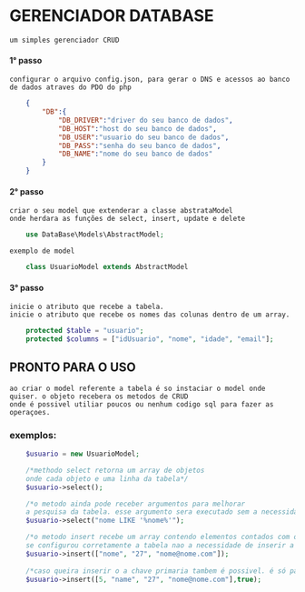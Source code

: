 # GERENCIADOR DATABASE
 	um simples gerenciador CRUD

#### 1° passo
	configurar o arquivo config.json, para gerar o DNS e acessos ao banco de dados atraves do PDO do php
	
	
```json	
	{
		"DB":{
			"DB_DRIVER":"driver do seu banco de dados",
			"DB_HOST":"host do seu banco de dados",
			"DB_USER":"usuario do seu banco de dados",
			"DB_PASS":"senha do seu banco de dados",
			"DB_NAME":"nome do seu banco de dados"
		}		
	}
```
	
#### 2° passo
	criar o seu model que extenderar a classe abstrataModel
	onde herdara as funções de select, insert, update e delete

```php
	use DataBase\Models\AbstractModel;
```
	exemplo de model

```php
	class UsuarioModel extends AbstractModel
```

#### 3° passo
	inicie o atributo que recebe a tabela.
	inicie o atributo que recebe os nomes das colunas dentro de um array.

```php
	protected $table = "usuario";
	protected $columns = ["idUsuario", "nome", "idade", "email"];
```

## PRONTO PARA O USO
	ao criar o model referente a tabela é so instaciar o model onde quiser. o objeto recebera os metodos de CRUD
	onde é possivel utiliar poucos ou nenhum codigo sql para fazer as operaçoes.


### exemplos:

```php
	$usuario = new UsuarioModel;

	/*methodo select retorna um array de objetos
	onde cada objeto e uma linha da tabela*/	
	$usuario->select();

	/*o metodo ainda pode receber argumentos para melhorar
	a pesquisa da tabela. esse argumento sera executado sem a necessidade da WHERE*/
	$usuario->select("nome LIKE '%nome%'");

	/*o metodo insert recebe um array contendo elementos contados com o mesmo numero das colunas da tabela.
	se configurou corretamente a tabela nao a necessidade de inserir a chave primaria*/
	$usuario->insert(["nome", "27", "nome@nome.com"]);
	
	/*caso queira inserir o a chave primaria tambem é possivel. é só passar como primeiro elemento do array a chave, e o segundo argumento do metodo um true ou 1*/
	$usuario->insert([5, "name", "27", "nome@nome.com"],true);

```